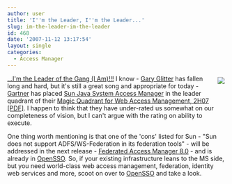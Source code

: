 ```yaml
---
author: user
title: 'I''m the Leader, I''m the Leader...'
slug: im-the-leader-im-the-leader
id: 468
date: '2007-11-12 13:17:54'
layout: single
categories:
  - Access Manager
---
```


<span style="margin: 5px; float: right;">[![](http://blog.superpat.com/wp-content/uploads/2009/09/Leader.jpg)](http://www.sun.com/software/products/access_mgr/2h07.pdf)</span> 

[...I'm the Leader of the Gang (I Am)!!!](http://en.wikipedia.org/wiki/I'm_the_Leader_of_the_Gang_(I_Am)) I know - [Gary Glitter](http://en.wikipedia.org/wiki/Gary_Glitter) has fallen long and hard, but it's still a great song and appropriate for today - [Gartner](http://www.gartner.com/) has placed [Sun Java System Access Manager](http://www.sun.com/software/products/access_mgr/) in the leader quadrant of their [Magic Quadrant for Web Access Management, 2H07 [PDF]](http://www.sun.com/software/products/access_mgr/2h07.pdf). I happen to think that they have under-rated us somewhat on our completeness of vision, but I can't argue with the rating on ability to execute.

One thing worth mentioning is that one of the 'cons' listed for Sun - "Sun does not support ADFS/WS-Federation in its federation tools" - will be addressed in the next release - [Federated Access Manager 8.0](http://blogs.sun.com/raskin/entry/federated_access_manager_roadmap) - and is already in [OpenSSO](http://opensso.dev.java.net/). So, if your existing infrastructure leans to the MS side, but you need world-class web access management, federation, identity web services and more, scoot on over to [OpenSSO](http://opensso.dev.java.net/) and take a look.